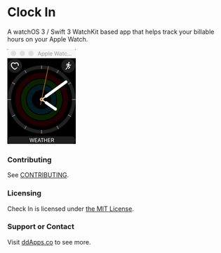 # Clock In
A watchOS 3 / Swift 3 WatchKit based app that helps track your billable hours on your Apple Watch.

![](art/screenshot/clockin03.gif?raw=true)

### Contributing
See [CONTRIBUTING](CONTRIBUTING.md).

### Licensing
Check In is licensed under [the MIT License](LICENSE).

### Support or Contact
Visit [ddApps.co](http://ddapps.co) to see more.

